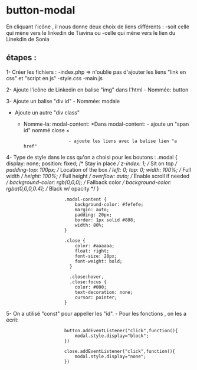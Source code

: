 # button-modal
En cliquant l'icône , il nous donne deux choix de liens différents :
-soit celle qui mène vers le linkedin de Tiavina 
ou
-celle qui mène vers le lien du Linekdin de Sonia 

## étapes : 
1- Créer les fichiers : -index.php => n'oublie pas d'ajouter les liens "link en css" et "script en js" 
                        -style.css
                        -main.js
                        
2- Ajoute l'icône de Linkedin en balise "img" dans l'html
      - Nommée: button
     
3- Ajoute un balise "div id"
      - Nommée: modale
      
 - Ajoute un autre "div class" 
      - Nomme-la: modal-content:
        *Dans modal-content: 
                             - ajoute un "span id" nommé close <span id="close" class="close">&times;</span> 
                             
                             - ajoute les liens avec la balise lien "a href"
                              
4- Type de style dans le css qu'on a choisi pour les boutons :
                          .modal {
                              display: none;
                              position: fixed; /* Stay in place */
                            z-index: 1; /* Sit on top */
                            padding-top: 100px; /* Location of the box */
                            left: 0;
                            top: 0;
                            width: 100%; /* Full width */
                            height: 100%; /* Full height */
                            overflow: auto; /* Enable scroll if needed */
                            background-color: rgb(0,0,0); /* Fallback color */
                            background-color: rgba(0,0,0,0.4); /* Black w/ opacity */
                          }

                          .modal-content {
                              background-color: #fefefe;
                              margin: auto;
                              padding: 20px;
                              border: 1px solid #888;
                              width: 80%;
                          }

                          .close {
                              color: #aaaaaa;
                              float: right;
                              font-size: 28px;
                              font-weight: bold;
                            }

                            .close:hover,
                            .close:focus {
                              color: #000;
                              text-decoration: none;
                              cursor: pointer;
                          }   

5- On a utilisé "const" pour appeller les "id".
    - Pour les fonctions , on les a écrit: 

                          button.addEventListener("click",function(){
                              modal.style.display="block";
                          })

                          close.addEventListener("click",function(){
                              modal.style.display="none";
                          })

                              

